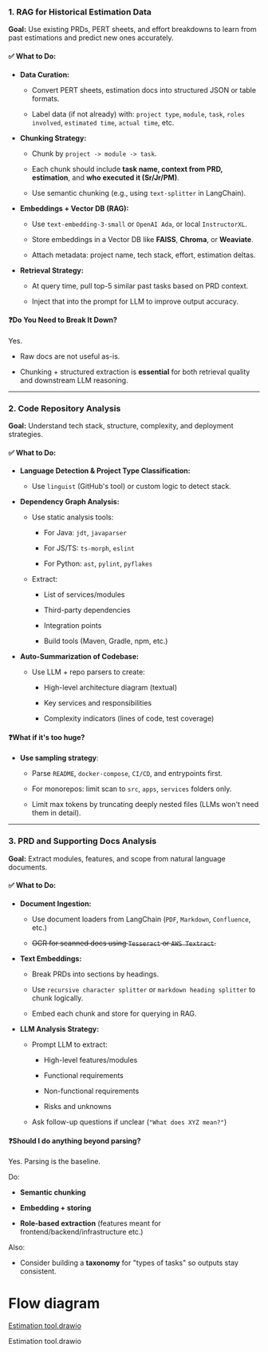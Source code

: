 ### **1\. RAG for Historical Estimation Data**

**Goal:** Use existing PRDs, PERT sheets, and effort breakdowns to learn from past estimations and predict new ones accurately.

#### **✅ What to Do:**

* **Data Curation:**

  * Convert PERT sheets, estimation docs into structured JSON or table formats.

  * Label data (if not already) with: `project type`, `module`, `task`, `roles involved`, `estimated time`, `actual time`, etc.

* **Chunking Strategy:**

  * Chunk by `project -> module -> task`.

  * Each chunk should include **task name, context from PRD, estimation**, and **who executed it (Sr/Jr/PM)**.

  * Use semantic chunking (e.g., using `text-splitter` in LangChain).

* **Embeddings \+ Vector DB (RAG):**

  * Use `text-embedding-3-small` or `OpenAI Ada`, or local `InstructorXL`.

  * Store embeddings in a Vector DB like **FAISS**, **Chroma**, or **Weaviate**.

  * Attach metadata: project name, tech stack, effort, estimation deltas.

* **Retrieval Strategy:**

  * At query time, pull top-5 similar past tasks based on PRD context.

  * Inject that into the prompt for LLM to improve output accuracy.

#### **❓Do You Need to Break It Down?**

Yes.

* Raw docs are not useful as-is.

* Chunking \+ structured extraction is **essential** for both retrieval quality and downstream LLM reasoning.

---

### **2\. Code Repository Analysis**

**Goal:** Understand tech stack, structure, complexity, and deployment strategies.

#### **✅ What to Do:**

* **Language Detection & Project Type Classification:**

  * Use `linguist` (GitHub's tool) or custom logic to detect stack.

* **Dependency Graph Analysis:**

  * Use static analysis tools:

    * For Java: `jdt`, `javaparser`

    * For JS/TS: `ts-morph`, `eslint`

    * For Python: `ast`, `pylint`, `pyflakes`

  * Extract:

    * List of services/modules

    * Third-party dependencies

    * Integration points

    * Build tools (Maven, Gradle, npm, etc.)

* **Auto-Summarization of Codebase:**

  * Use LLM \+ repo parsers to create:

    * High-level architecture diagram (textual)

    * Key services and responsibilities

    * Complexity indicators (lines of code, test coverage)

#### **❓What if it's too huge?**

* **Use sampling strategy**:

  * Parse `README`, `docker-compose`, `CI/CD`, and entrypoints first.

  * For monorepos: limit scan to `src`, `apps`, `services` folders only.

  * Limit max tokens by truncating deeply nested files (LLMs won't need them in detail).

---

### **3\. PRD and Supporting Docs Analysis**

**Goal:** Extract modules, features, and scope from natural language documents.

#### **✅ What to Do:**

* **Document Ingestion:**

  * Use document loaders from LangChain (`PDF`, `Markdown`, `Confluence`, etc.)

  * ~~OCR for scanned docs using `Tesseract` or `AWS Textract`.~~

* **Text Embeddings:**

  * Break PRDs into sections by headings.

  * Use `recursive character splitter` or `markdown heading splitter` to chunk logically.

  * Embed each chunk and store for querying in RAG.

* **LLM Analysis Strategy:**

  * Prompt LLM to extract:

    * High-level features/modules

    * Functional requirements

    * Non-functional requirements

    * Risks and unknowns

  * Ask follow-up questions if unclear (`"What does XYZ mean?"`)

#### **❓Should I do anything beyond parsing?**

Yes. Parsing is the baseline.

Do:

* **Semantic chunking**

* **Embedding \+ storing**

* **Role-based extraction** (features meant for frontend/backend/infrastructure etc.)

Also:

* Consider building a **taxonomy** for "types of tasks" so outputs stay consistent.

# Flow diagram

[Estimation tool.drawio](https://drive.google.com/file/d/1QDbWHBBD0Kdg4PMCqNDfSr1y7q7fJNCD/view?usp=sharing)

Estimation tool.drawio